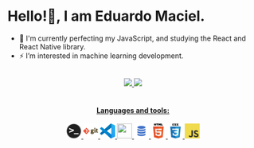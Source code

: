 # Hello!👋, I am Eduardo Maciel.

- 🌱 I'm currently perfecting my JavaScript, and studying the React and React Native library.
- ⚡ I’m interested in machine learning development.
</br>

<div align="center">
  <a href="https://github.com/DuMaciel">
  <img height="180em" src="https://github-readme-stats.vercel.app/api?username=DuMaciel&show_icons=true&theme=dark&include_all_commits"/>
  <img height="180em" src="https://github-readme-stats.vercel.app/api/top-langs/?username=DuMaciel&layout=compact&langs_count=7&theme=dark"/>
</div>

</br>
<div align="center">
<h4>Languages and tools:</h4>
<code><img height="30" src="https://raw.githubusercontent.com/github/explore/80688e429a7d4ef2fca1e82350fe8e3517d3494d/topics/terminal/terminal.png"></code>
<code><img height="30" src="https://raw.githubusercontent.com/github/explore/80688e429a7d4ef2fca1e82350fe8e3517d3494d/topics/git/git.png"></code>
<code><img height="30" src="https://raw.githubusercontent.com/github/explore/80688e429a7d4ef2fca1e82350fe8e3517d3494d/topics/visual-studio-code/visual-studio-code.png"></code>
<code><img height="30" width="30" src="https://img2.gratispng.com/20180426/dhq/kisspng-logo-c-5ae210bc560be0.5580505615247648603525.jpg"></code>
<code><img height="30" src="https://raw.githubusercontent.com/github/explore/80688e429a7d4ef2fca1e82350fe8e3517d3494d/topics/sql/sql.png"></code>
<code><img height="30" src="https://raw.githubusercontent.com/github/explore/80688e429a7d4ef2fca1e82350fe8e3517d3494d/topics/html/html.png"></code>
<code><img height="30" src="https://raw.githubusercontent.com/github/explore/80688e429a7d4ef2fca1e82350fe8e3517d3494d/topics/css/css.png"></code>
<code><img height="30" src="https://raw.githubusercontent.com/github/explore/80688e429a7d4ef2fca1e82350fe8e3517d3494d/topics/javascript/javascript.png"></code>
</div>
